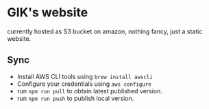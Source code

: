 # GIK's website
currently hosted as S3 bucket on amazon, nothing fancy, just a static website.

## Sync
- Install AWS CLI tools  using `brew install awscli`
- Configure your credentials using `aws configure`
- run `npm run pull` to obtain latest published version.
- run `npm run push` to publish local version.

